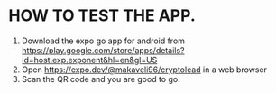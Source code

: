 # HOW TO TEST THE APP.
1. Download the expo go app for android from https://play.google.com/store/apps/details?id=host.exp.exponent&hl=en&gl=US 
2. Open https://expo.dev/@makaveli96/cryptolead in a web browser
3. Scan the QR code and you are good to go.
